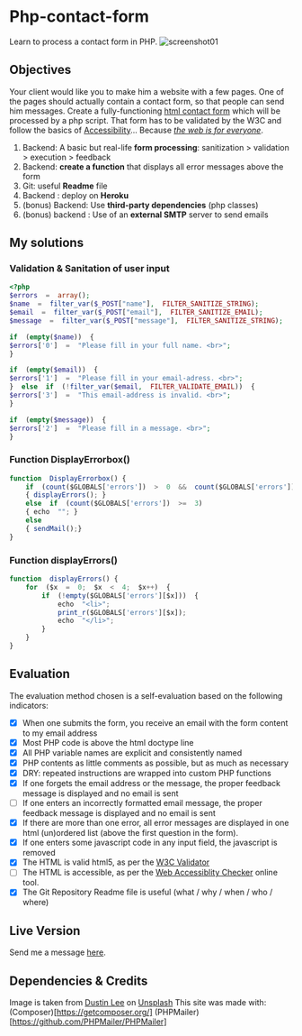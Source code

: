 # Php-contact-form
Learn to process a contact form in PHP.
![screenshot01](https://i.imgur.com/S8u5GXH.jpg)

## Objectives
Your client would like you to make him a website with a few pages. One of the pages should actually contain a contact form, so that people can send him messages. Create a fully-functioning [html contact form](https://htmldog.com/guides/html/beginner/forms/) which will be processed by a php script. That form has to be validated by the W3C and follow the basics of [Accessibility](https://htmldog.com/guides/html/advanced/forms/)... Because _[the web is for everyone](https://thatsthespir.it/quote/view/188)_.

1.  Backend: A basic but real-life **form processing**: sanitization > validation > execution > feedback
2.  Backend: **create a function** that displays all error messages above the form
3.  Git: useful **Readme** file
4.  Backend : deploy on **Heroku**
5.  (bonus) Backend: Use **third-party dependencies** (php classes)
6.  (bonus) backend : Use of an **external SMTP** server to send emails

## My solutions

### Validation & Sanitation of user input
```php
<?php
$errors  =  array();
$name  =  filter_var($_POST["name"],  FILTER_SANITIZE_STRING);
$email  =  filter_var($_POST["email"],  FILTER_SANITIZE_EMAIL);
$message  =  filter_var($_POST["message"],  FILTER_SANITIZE_STRING);

if  (empty($name))  {
$errors['0']  =  "Please fill in your full name. <br>";
}  

if  (empty($email))  {
$errors['1']  =  "Please fill in your email-adress. <br>";
}  else  if  (!filter_var($email,  FILTER_VALIDATE_EMAIL))  {
$errors['3']  =  "This email-address is invalid. <br>";
}

if  (empty($message))  {
$errors['2']  =  "Please fill in a message. <br>";
}
```

### Function DisplayErrorbox()
```javascript
function  DisplayErrorbox() {
	if  (count($GLOBALS['errors'])  >  0  &&  count($GLOBALS['errors'])  <  3)  
	{ displayErrors(); }  
	else  if  (count($GLOBALS['errors'])  >=  3)  
	{ echo  ""; }  
	else  
	{ sendMail();}
}
```

### Function  displayErrors()
```javascript
function  displayErrors() {
	for  ($x  =  0;  $x  <  4;  $x++)  {
		if  (!empty($GLOBALS['errors'][$x]))  {
			echo  "<li>";
			print_r($GLOBALS['errors'][$x]);
			echo  "</li>";
		}
	}
}
```

## Evaluation

The evaluation method chosen is a self-evaluation based on the following indicators:
- [x] When one submits the form, you receive an email with the form content to my email address
- [x] Most PHP code is above the html doctype line
- [x] All PHP variable names are explicit and consistently named
- [x] PHP contents as little comments as possible, but as much as necessary
- [x] DRY: repeated instructions are wrapped into custom PHP functions
- [x] If one forgets the email address or the message, the proper feedback message is displayed and no email is sent
- [ ] If one enters an incorrectly formatted email message, the proper feedback message is displayed and no email is sent
- [x] If there are more than one error, all error messages are displayed in one html (un)ordered list (above the first question in the form).
- [x] If one enters some javascript code in any input field, the javascript is removed
- [x] The HTML is valid html5, as per the [W3C Validator](https://validator.w3.org/)
- [ ]  The HTML is accessible, as per the [Web Accessiblity Checker](https://achecker.ca/checker/) online tool.
- [x] The Git Repository Readme file is useful (what / why / when / who / where)

## Live Version
Send me a message [here](https://frozen-beach-53064.herokuapp.com/).

## Dependencies & Credits
Image is taken from [Dustin Lee](https://unsplash.com/@dustinlee) on [Unsplash](https://unsplash.com/photos/jLwVAUtLOAQ)
This site was made with:
(Composer)[https://getcomposer.org/]
(PHPMailer)[https://github.com/PHPMailer/PHPMailer]
